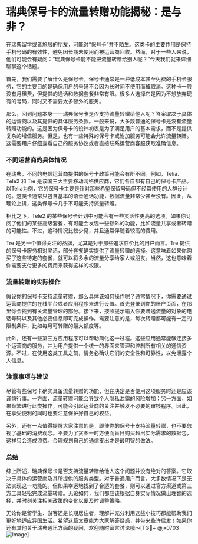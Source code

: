 # 瑞典保号卡的流量转赠功能揭秘：是与非？

在瑞典留学或者旅居的朋友，可能对“保号卡”并不陌生。这类卡的主要作用是保持手机号码的有效性，避免因长期未使用而被运营商回收。然而，对于一些人来说，他们可能会有疑问：“瑞典保号卡能不能把流量转赠给别人呢？”今天我们就来详细聊聊这个话题。

首先，我们需要了解什么是保号卡。保号卡通常是一种低成本甚至免费的手机卡服务，它的主要目的是确保用户的号码不会因为长时间不使用而被取消。这种卡一般没有月租费，但提供的通话和数据套餐非常有限。很多人选择它是因为不想放弃现有的号码，同时又不需要太多额外的服务。

那么，回到问题本身——瑞典保号卡是否支持流量转赠给他人呢？答案取决于具体的运营商以及其提供的具体服务条款。一般来说，大多数普通的保号卡是没有流量转赠功能的。这是因为保号卡的设计初衷是为了满足用户的基本需求，而不是提供复杂的增值服务。但是，也有一些特殊的保号卡或附加服务可能会允许流量转赠。这需要用户仔细查看自己的服务协议或者直接联系运营商客服获取准确信息。

### 不同运营商的具体情况

在瑞典，不同的电信运营商提供的保号卡政策可能会有所不同。例如，Telia、Tele2 和 Tre 是该国三大主要移动网络供应商，它们各自都有自己的保号卡产品。以Telia为例，它的保号卡主要是针对那些希望保留号码但不经常使用的人群设计的。这类卡通常只包含基本的语音通话功能，数据流量非常少甚至没有。因此，从理论上讲，这类保号卡几乎不可能支持流量转赠。

相比之下，Tele2 的某些保号卡计划中可能会有一些灵活性更高的选项。如果你订阅了他们的某些高级套餐，有可能会发现一些额外的功能，比如流量共享或者转赠的可能性。不过，这种情况比较少见，并且通常伴随着较高的费用。

Tre 是另一个值得关注的品牌，尤其是对于那些追求性价比的用户而言。Tre 提供的保号卡服务相对灵活，部分套餐确实提供了流量转赠的选择。这意味着如果你购买了这些特定的套餐，就可以将多余的流量分享给家人或朋友。当然，这也意味着你需要支付更多的费用来获得这样的权限。

### 流量转赠的实际操作

假设你的保号卡支持流量转赠，那么具体该如何操作呢？通常情况下，你需要通过运营商提供的在线平台或者应用程序来进行设置。首先登录到你的账户页面，在那里你会找到有关流量管理的部分。接下来，按照提示输入你要赠送流量的对象的电话号码以及其他必要信息即可完成操作。需要注意的是，每次转赠都可能有一定的限制条件，比如每月可转赠的最大额度等。

此外，还有一些第三方应用程序可以帮助简化这一过程。这些应用通常能够连接多个运营商的服务，并为用户提供一个统一的界面来管理和控制所有相关的通信资源。不过，在使用这类工具之前，请务必确认它们的安全性和可靠性，以免泄露个人信息。

### 注意事项与建议

尽管有些保号卡确实具备流量转赠的功能，但在决定是否使用这项服务时还是应该谨慎行事。一方面，流量转赠可能会导致个人隐私泄露的风险增加；另一方面，如果频繁进行此类操作，可能会引起运营商的关注并触发不必要的审核程序。因此，在享受便利的同时也要注意保护好自己的权益。

另外，还有一点值得提醒大家注意的是，即使你的保号卡支持流量转赠，也不要忽视了基础的消费观念。不要为了贪图一时方便而盲目购买超出实际需求的数据包，这样只会造成浪费。合理规划自己的通信支出才是最明智的做法。

### 总结

综上所述，瑞典保号卡是否支持流量转赠给他人这个问题并没有绝对的答案。它取决于具体的运营商及其所提供的服务类型。对于普通用户而言，大多数情况下是无法实现这一功能的。但如果幸运地找到了合适的套餐，则可以通过官方渠道或第三方工具轻松完成流量转赠。无论如何，我们都应该根据自身实际情况做出理智的选择，并时刻关注相关政策的变化以便及时调整策略。

无论你是留学生、游客还是长期居住者，理解并充分利用这些小技巧都能帮助我们更好地适应异国生活。希望这篇文章能为大家解答疑惑，并带来些许启发！如果你还有其他关于瑞典通讯方面的疑问，欢迎随时留言讨论哦～[TG💪+ @jx0703 ![Image](https://github.com/user-attachments/assets/dbca1d08-cadb-493c-b0ec-ad6f7a83f270)]